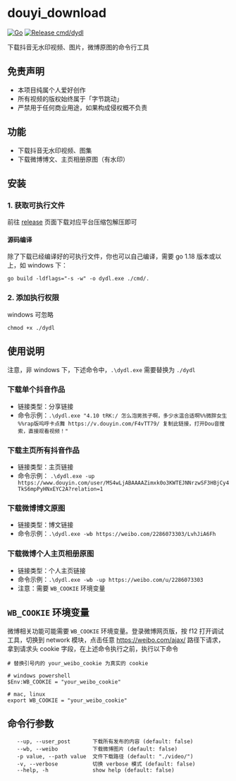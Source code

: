 # douyi_download

[![Go](https://github.com/nanlei2000/douyi_download/actions/workflows/go.yml/badge.svg)](https://github.com/nanlei2000/douyi_download/actions/workflows/go.yml)
[![Release cmd/dydl](https://github.com/nanlei2000/douyi_download/actions/workflows/release.yml/badge.svg)](https://github.com/nanlei2000/douyi_download/actions/workflows/release.yml)

下载抖音无水印视频、图片，微博原图的命令行工具

## 免责声明

- 本项目纯属个人爱好创作
- 所有视频的版权始终属于「字节跳动」
- 严禁用于任何商业用途，如果构成侵权概不负责

## 功能

- 下载抖音无水印视频、图集
- 下载微博博文、主页相册原图（有水印）

## 安装

### 1. 获取可执行文件

前往 [release](https://github.com/nanlei2000/douyi_download/releases) 页面下载对应平台压缩包解压即可

#### 源码编译

除了下载已经编译好的可执行文件，你也可以自己编译，需要 go 1.18 版本或以上，如 windows 下：

```
go build -ldflags="-s -w" -o dydl.exe ./cmd/.
```

### 2. 添加执行权限

windows 可忽略

```
chmod +x ./dydl
```

## 使用说明
注意，非 windows 下，下述命令中，`.\dydl.exe` 需要替换为 `./dydl`

### 下载单个抖音作品

- 链接类型：分享链接
- 命令示例：`.\dydl.exe "4.10 tRK:/ 怎么泡男孩子啊，多少水温合适啊%%微胖女生 %%rap版呜呼卡点舞 https://v.douyin.com/F4vTT79/ 复制此链接，打开Dou音搜索，直接观看视频！"`

### 下载主页所有抖音作品

- 链接类型：主页链接
- 命令示例： `.\dydl.exe -up https://www.douyin.com/user/MS4wLjABAAAAZimxk0o3KWTEJNNrzwSF3HBjCy4TkS6mpPyHNxEYC2A?relation=1`

### 下载微博博文原图

- 链接类型：博文链接
- 命令示例：`.\dydl.exe -wb https://weibo.com/2286073303/LvhJiA6Fh`

### 下载微博个人主页相册原图

- 链接类型：个人主页链接
- 命令示例：`.\dydl.exe -wb -up https://weibo.com/u/2286073303`
- 注意：需要 `WB_COOKIE` 环境变量

## `WB_COOKIE` 环境变量

微博相关功能可能需要 `WB_COOKIE` 环境变量。登录微博网页版，按 f12 打开调试工具，切换到 network 模块，点击任意 https://weibo.com/ajax/ 路径下请求， 拿到请求头 cookie 字段，在上述命令执行之前，执行以下命令

```
# 替换引号内的 your_weibo_cookie 为真实的 cookie

# windows powershell
$Env:WB_COOKIE = "your_weibo_cookie"

# mac, linux
export WB_COOKIE = "your_weibo_cookie"
```

## 命令行参数

```
   --up, --user_post       下载所有发布的内容 (default: false)
   --wb, --weibo           下载微博图片 (default: false)
   -p value, --path value  文件下载路径 (default: "./video/")
   -v, --verbose           切换 verbose 模式 (default: false)
   --help, -h              show help (default: false)
```
